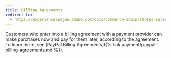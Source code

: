 ```yaml
---
title: Billing Agreements
redirect to:
  - https://experienceleague.adobe.com/docs/commerce-admin/stores-sales/payments/paypal/paypal-billing-agreements.html#storefront-experience
---
```


Customers who enter into a billing agreement with a payment provider can make purchases now and pay for them later, according to the agreement. To learn more, see [PayPal Billing Agreements]({% link payment/paypal-billing-agreements.md %}).
